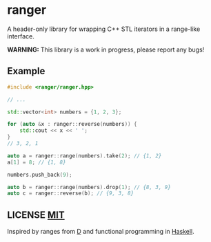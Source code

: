 # ranger
A header-only library for wrapping C++ STL iterators in a range-like interface.


**WARNING:** This library is a work in progress,  please report any bugs!


## Example

``` cpp
#include <ranger/ranger.hpp>

// ...

std::vector<int> numbers = {1, 2, 3};

for (auto &x : ranger::reverse(numbers)) {
	std::cout << x << ' ';
}
// 3, 2, 1

auto a = ranger::range(numbers).take(2); // {1, 2}
a[1] = 8; // {1, 8}

numbers.push_back(9);

auto b = ranger::range(numbers).drop(1); // {8, 3, 9}
auto c = ranger::reverse(b); // {9, 3, 8}
```


## LICENSE [MIT](LICENSE)
Inspired by ranges from [D](https://dlang.org/phobos/std_range.html) and functional programming in [Haskell](https://www.haskell.org/).
